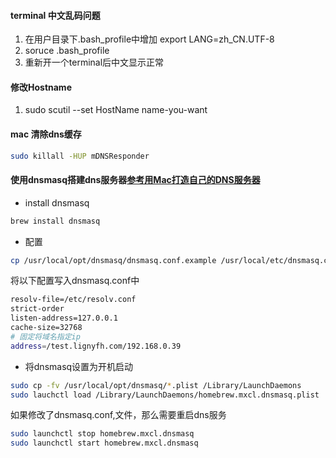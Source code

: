 
#### terminal 中文乱码问题
1. 在用户目录下.bash_profile中增加 export LANG=zh_CN.UTF-8
2. soruce .bash_profile
3. 重新开一个terminal后中文显示正常

#### 修改Hostname
1. sudo scutil --set HostName name-you-want

#### mac 清除dns缓存
``` bash
sudo killall -HUP mDNSResponder
```

#### 使用dnsmasq搭建dns服务器[参考用Mac打造自己的DNS服务器](http://www.jianshu.com/p/3dd22d7d86b2)
* install dnsmasq
``` bash
brew install dnsmasq
```
* 配置
``` bash
cp /usr/local/opt/dnsmasq/dnsmasq.conf.example /usr/local/etc/dnsmasq.conf
```

将以下配置写入dnsmasq.conf中
``` bash
resolv-file=/etc/resolv.conf
strict-order
listen-address=127.0.0.1
cache-size=32768
# 固定将域名指定ip
address=/test.lignyfh.com/192.168.0.39
```
* 将dnsmasq设置为开机启动
``` bash
sudo cp -fv /usr/local/opt/dnsmasq/*.plist /Library/LaunchDaemons
sudo lauchctl load /Library/LaunchDaemons/homebrew.mxcl.dnsmasq.plist
```

如果修改了dnsmasq.conf,文件，那么需要重启dns服务
``` bash
sudo launchctl stop homebrew.mxcl.dnsmasq
sudo launchctl start homebrew.mxcl.dnsmasq
```


